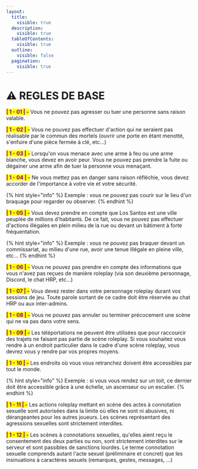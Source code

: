 ```yaml
---
layout:
  title:
    visible: true
  description:
    visible: true
  tableOfContents:
    visible: true
  outline:
    visible: false
  pagination:
    visible: true
---
```


# ⚠️ REGLES DE BASE

<mark style="color:purple;">**| 1 - 01 | -**</mark> Vous ne pouvez pas agresser ou tuer une personne sans raison valable.

<mark style="color:purple;">**| 1 - 02 | -**</mark> Vous ne pouvez pas effectuer d'action qui ne seraient pas réalisable par le commun des mortels (ouvrir une porte en étant menotté, s'enfuire d'une pièce fermée à clé, etc...)

<mark style="color:purple;">**| 1 - 03 | -**</mark> Lorsqu'on vous menace avec une arme à feu ou une arme blanche, vous devez en avoir peur. Vous ne pouvez pas prendre la fuite ou dégainer une arme afin de tuer la personne vous menaçant.

<mark style="color:purple;">**| 1 - 04 | -**</mark> Ne vous mettez pas en danger sans raison réfléchie, vous devez accorder de l'importance à votre vie et votre sécurité.

{% hint style="info" %}
Exemple : vous ne pouvez pas courir sur le lieu d'un braquage pour regarder ou observer.
{% endhint %}

<mark style="color:purple;">**| 1 - 05 | -**</mark> Vous devez prendre en compte que Los Santos est une ville peuplée de millions d'habitants. De ce fait, vous ne pouvez pas effectuer d'actions illégales en plein milieu de la rue ou devant un bâtiment à forte fréquentation.

{% hint style="info" %}
Exemple : vous ne pouvez pas braquer devant un commissariat, au milieu d'une rue, avoir une tenue illégale en pleine ville, etc...
{% endhint %}

<mark style="color:purple;">**| 1 - 06 | -**</mark> Vous ne pouvez pas prendre en compte des informations que vous n'avez pas reçues de manière roleplay (via son deuxième personnage, Discord, le chat HRP, etc...)

<mark style="color:purple;">**| 1 - 07 | -**</mark> Vous devez rester dans votre personnage roleplay durant vos sessions de jeu. Toute parole sortant de ce cadre doit être réservée au chat HRP ou aux inter-admins.

<mark style="color:purple;">**| 1 - 08 | -**</mark> Vous ne pouvez pas annuler ou terminer précocement une scène qui ne va pas dans votre sens.

<mark style="color:purple;">**| 1 - 09 | -**</mark> Les téléportations ne peuvent être utilisées que pour raccourcir des trajets ne faisant pas partie de scène roleplay. Si vous souhaitez vous rendre à un endroit particulier dans le cadre d'une scène roleplay, vous devrez vous y rendre par vos propres moyens.

<mark style="color:purple;">**| 1 - 10 | -**</mark> Les endroits où vous vous retranchez doivent être accessibles par tout le monde.

{% hint style="info" %}
Exemple : si vous vous rendez sur un toit, ce dernier doit être accessible grâce à une échelle, un ascenseur ou un escalier.
{% endhint %}

<mark style="color:purple;">**| 1 - 11 | -**</mark> Les actions roleplay mettant en scène des actes à connotation sexuelle sont autorisées dans la limite où elles ne sont ni abusives, ni dérangeantes pour les autres joueurs. Les scènes représentant des agressions sexuelles sont strictement interdites.

<mark style="color:purple;">**| 1 - 12 | -**</mark> Les scènes à connotations sexuelles, qu'elles aient reçu le consentement des deux parties ou non, sont strictement interdites sur le serveur et sont passibles de sanctions lourdes. Le terme connotation sexuelle comprends autant l'acte sexuel (préliminaire et concret) que les insinuations à caractères sexuels (remarques, gestes, messages, ...)
